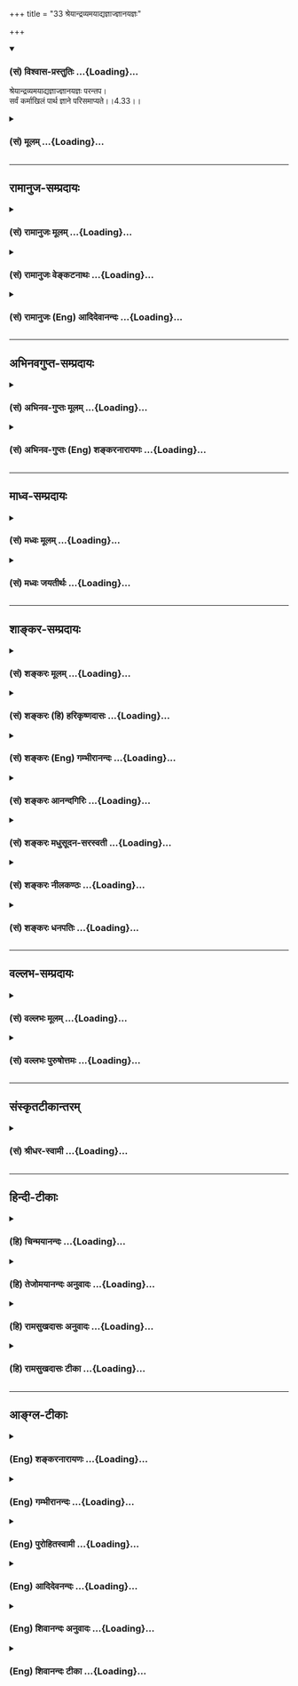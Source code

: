+++
title = "33 श्रेयान्द्रव्यमयाद्यज्ञाज्ज्ञानयज्ञः"

+++
<div class="js_include" newlevelforh1="3" title="(सं) विश्वास-प्रस्तुतिः" unfilled url="/purANam_vaiShNavam/mahAbhAratam/06-bhIShma-parva/03-bhagavad-gItA-parva/saMskRtam/vishvAsa-prastutiH/04_jnAna-yogaH_brahmArp/33_shreyAndravyamayA.md">
<details open><summary><h3>(सं) विश्वास-प्रस्तुतिः ...{Loading}...</h3></summary>

श्रेयान्द्रव्यमयाद्यज्ञाज्ज्ञानयज्ञः परन्तप।  
सर्वं कर्माखिलं पार्थ ज्ञाने परिसमाप्यते।।4.33।।
</details>
</div>
<div class="js_include collapsed" newlevelforh1="3" title="(सं) मूलम्" unfilled url="/purANam_vaiShNavam/mahAbhAratam/06-bhIShma-parva/03-bhagavad-gItA-parva/saMskRtam/mUlam/04_jnAna-yogaH_brahmArp/33_shreyAndravyamayA.md">
<details><summary><h3>(सं) मूलम् ...{Loading}...</h3></summary>

श्रेयान्द्रव्यमयाद्यज्ञाज्ज्ञानयज्ञः परन्तप।  
सर्वं कर्माखिलं पार्थ ज्ञाने परिसमाप्यते।।4.33।।
</details>
</div>


_________________
## रामानुज-सम्प्रदायः
<div class="js_include collapsed" newlevelforh1="3" title="(सं) रामानुजः मूलम्" unfilled url="/purANam_vaiShNavam/mahAbhAratam/06-bhIShma-parva/03-bhagavad-gItA-parva/saMskRtam/rAmAnujaH/mUlam/04_jnAna-yogaH_brahmArp/33_shreyAndravyamayA.md">
<details><summary><h3>(सं) रामानुजः मूलम् ...{Loading}...</h3></summary>

।।4.33।। उभयाकारे कर्मणि **द्रव्यमयाद्** अंशाद् **ज्ञानमयः** अंशः
**श्रेयान्।** सर्वस्य कर्मणः तदितरस्य च अखिलस्य उपादेयस्य **ज्ञाने**
परिसमाप्तेः। तद् एवं सर्वैः साधनैः प्राप्यभूतं ज्ञानं कर्मान्तर्गतत्वेन
अभ्यस्यते। तद् एव हि अभ्यस्यमानं क्रमेण प्राप्यदशां प्रतिपद्यते।

</details>
</div>
<div class="js_include collapsed" newlevelforh1="3" title="(सं) रामानुजः वेङ्कटनाथः" unfilled url="/purANam_vaiShNavam/mahAbhAratam/06-bhIShma-parva/03-bhagavad-gItA-parva/saMskRtam/rAmAnujaH/venkaTanAthaH/04_jnAna-yogaH_brahmArp/33_shreyAndravyamayA.md">
<details><summary><h3>(सं) रामानुजः वेङ्कटनाथः ...{Loading}...</h3></summary>

  
  
।।4.33।। श्रेयान् इत्यादेराध्यायपरिसमाप्तेर्ज्ञानविषयस्यैकप्रघट्टकस्य
सङ्गतिपूर्वकमर्थमाह अन्तर्गतेति। अवान्तरभेदप्रतिपादनरूपावान्तरप्रकरणात्
प्राचीनेन कर्मणो ज्ञानाकारत्वप्रतिपादकप्रघट्टकेनास्य साक्षात्सङ्गतिः।
ननु द्रव्यमयाद्यज्ञात् ज्ञानयज्ञः श्रेयानिति निर्दिष्टे
सत्यात्मसाक्षात्कारान्तरङ्गज्ञानयोगप्राधान्यं ग्रहीतुमुचितम्सर्वं
कर्माखिलं पार्थ ज्ञाने परिसमाप्यते इत्यनेन कर्मफलस्य सर्वस्य
ज्ञानेऽन्तर्भावश्च प्रतीयतेअपि चेदसि सर्वेभ्यः पापेभ्यः पापकृत्तमः
4।36ज्ञानाग्निः सर्वकर्माणि 4।37योगसन्न्यस्तकर्माणम् 4।41
इत्यादिनिर्देशाश्चानन्तरभाविनः कर्मयोगविरोधिनःन हि ज्ञानेन 4।38 इति
श्लोकोऽपि कर्मयोगात् ज्ञानयोगस्य पावनत्वातिरेकपर इति प्रतीयतेज्ञानं
लब्ध्वा परां शान्तिमचिरेणाधिगच्छति 4।39 इत्येतदपि ज्ञानयोगस्यान्तरङ्गतया
शीघ्रकारित्वमितरस्य विलम्बितफलत्वं व्यनक्तियेन भूतान्यशेषेण
द्रक्ष्यस्यात्मन्यथो मयि 4।35 इति ज्ञानस्वरूपकथनमपि ज्ञानयोगत्वं द्रढयति
न हि कर्मयोगान्तर्गतेन आत्मज्ञानेनैव सर्वं
साक्षात्क्रियतेस्वाध्यायज्ञानयज्ञाश्च 4।28 इत्यत्र च द्रव्ययज्ञादेः
पृथक्त्वेन ज्ञानयज्ञो निर्दिष्टः अतो ज्ञानयोगप्रशंसाप्रकरणमिदमिति
ग्राह्यमिति।  
  
अत्रोच्यतेश्रेयान् द्रव्यमयाद्यज्ञात् इत्यत्र तावत्
ज्ञानप्राधान्यमात्रान्न ज्ञानयोगविवक्षा वक्तुमुचिताकर्म ज्यायो ह्यकर्मणः
3।8 इत्यादिषु सर्वत्र तद्विपरीतकर्मप्राधान्यस्यैव प्रपञ्चितत्वात्
उत्तराध्यायेऽपितयोस्तु कर्मसन्न्यासात्कर्मयोगो विशिष्यते 5।2
इत्यादेर्वक्ष्यमाणत्वात् मध्ये तद्विरुद्धार्थप्रतिपादनायोगात् अतोऽत्र
ज्ञानयज्ञशब्दः कर्मयोगांशविषयः। स्वाध्यायज्ञानयज्ञाश्च 4।28 इत्यत्र तु
स्वाध्यायार्थाभ्यासरूपज्ञानयज्ञपरत्वमुक्तम् आत्मयाथात्म्यमपि
स्वाध्यायार्थ इति तस्य चास्य च नातिप्रकर्षः। तस्मादज्ञानसम्भूतं 4।42
इत्यध्यायोपसंहारश्लोके च ज्ञानासिना संशयं छित्वायोगमातिष्ठोत्तिष्ठ 4।42
इति युद्धोत्साहविधानेन कर्मयोगस्तदन्तर्गतज्ञानं च व्यक्तं प्रतीयते न हि
ज्ञानयोगस्य श्रेयस्तया युद्धार्थमुत्तिष्ठेति सङ्गच्छते। सर्वं कर्म
इत्येतत्तु कर्मान्तर्गतज्ञानांशस्य प्राधान्यहेतुमात्रपरमेवअपि चेदसि
4।36ज्ञानाग्निः सर्वकर्माणि 4।37नहि ज्ञानेन सदृशम् 4।38 इत्यादेरपि न
ज्ञानयोगैकान्त्यं ज्ञानांशस्य
पापनिवर्तकत्वरूपप्रशंसापरत्वात्। योगसन्न्यस्तकर्माणम् 4।41 इत्यत्रापि
कर्मणः फलसङ्गादिराहित्यज्ञानाकारतापत्तिमात्रं विवक्षितम्। ज्ञानं लब्ध्वा
परां शान्तिम् 4।29 इति श्लोके तु कर्मयोगान्तर्गतज्ञानांशस्य
साक्षात्काररूपपरिपाकावस्थोच्यतेतत्स्वयं योगसंसिद्धः कालेनात्मनि विन्दति
4।38श्रद्धावान् लभते ज्ञानम् 4।39 इत्यनन्तरमेव परिपाकावस्थाया
विशदीकरणात्। एतेनयेन भूतान्यशेषेण द्रक्ष्यसि 4।35 इत्येतदपि
निर्व्यूढम्। तदेतदखिलमभिप्रेत्याह उभयाकार इति। कर्मणि कर्मयोग इत्यर्थः।
अनुष्ठेयपरो वाऽत्र कर्मशब्दः। द्रव्यमयादंशादिति। यज्ञशब्दोऽत्र
यज्ञांशविषय इति भावः। सर्वाखिलशब्दयोर्विषयभेदादपौनरुक्त्यमाहतदितरस्येति।
कर्मेतरत्किमन्यदिहोपादेयं कथं च कर्मणस्तस्य च ज्ञाने परिसमाप्तिः
इत्यत्राह तदेवेति। सर्वैः साधनैरिति तदितरोपादेयप्रदर्शनम्। प्राप्यभूतमिति
तत्र तत्परिसमाप्तिज्ञापनम्। कर्मणस्तत्र परिसमाप्तिं विवृणोति
तदेवाभ्यस्यमानमिति। अवधारणेन साध्यसाधनभावोऽवस्थाभेदमात्रनिबन्धन
इत्यभिप्रेतम्। एतेन कर्मणः स्वान्तर्भूतज्ञाने परिसमाप्तिः।
साक्षात्कारलक्षणसाध्यदशाविवक्षयेत्युक्तं भवति।  
  

</details>
</div>
<div class="js_include collapsed" newlevelforh1="3" title="(सं) रामानुजः (Eng) आदिदेवानन्दः" unfilled url="/purANam_vaiShNavam/mahAbhAratam/06-bhIShma-parva/03-bhagavad-gItA-parva/saMskRtam/rAmAnujaH/english/AdidevAnandaH/04_jnAna-yogaH_brahmArp/33_shreyAndravyamayA.md">
<details><summary><h3>(सं) रामानुजः (Eng) आदिदेवानन्दः ...{Loading}...</h3></summary>

4.33 Karma Yoga has two aspects - knowledge and material ingredients. Of
these two, the component of knowledge is superior to the component of
material ingredients. Knowledge is the culmination of all actions and of
everything else, accessories and other things helpful. This knowledge
alone, which is to be obtained by all means, is practised as
comprehended in Karma Yoga. And this knowledge being regularly
practised, reaches gradually what is ultimately attainable i.e., the
vision of the self.

</details>
</div>


_________________
## अभिनवगुप्त-सम्प्रदायः
<div class="js_include collapsed" newlevelforh1="3" title="(सं) अभिनव-गुप्तः मूलम्" unfilled url="/purANam_vaiShNavam/mahAbhAratam/06-bhIShma-parva/03-bhagavad-gItA-parva/saMskRtam/abhinava-guptaH/mUlam/04_jnAna-yogaH_brahmArp/33_shreyAndravyamayA.md">
<details><summary><h3>(सं) अभिनव-गुप्तः मूलम् ...{Loading}...</h3></summary>

।।4.33।। अत्र त्वयं विशेषः श्रेयानिति। द्रव्ययज्ञात् केवलात् ज्ञानदीपितो
यज्ञः श्रेष्ठः। केवलता मयटा सूचिता। यतः सर्वं कर्म ज्ञाने निष्ठामेति।

</details>
</div>
<div class="js_include collapsed" newlevelforh1="3" title="(सं) अभिनव-गुप्तः (Eng) शङ्करनारायणः" unfilled url="/purANam_vaiShNavam/mahAbhAratam/06-bhIShma-parva/03-bhagavad-gItA-parva/saMskRtam/abhinava-guptaH/english/shankaranArAyaNaH/04_jnAna-yogaH_brahmArp/33_shreyAndravyamayA.md">
<details><summary><h3>(सं) अभिनव-गुप्तः (Eng) शङ्करनारायणः ...{Loading}...</h3></summary>

4.33 Sreyan etc. The sacrifice, illuminated by knowledge, is much more
superior to the sacrifice consisting of materials exclusively. The
exclusive nature \[of it\] is indicated by the suffix mayat \[in
dravyamaya\]. For, all actions attain their finality in knowledge.

</details>
</div>


_________________
## माध्व-सम्प्रदायः
<div class="js_include collapsed" newlevelforh1="3" title="(सं) मध्वः मूलम्" unfilled url="/purANam_vaiShNavam/mahAbhAratam/06-bhIShma-parva/03-bhagavad-gItA-parva/saMskRtam/madhvaH/mUlam/04_jnAna-yogaH_brahmArp/33_shreyAndravyamayA.md">
<details><summary><h3>(सं) मध्वः मूलम् ...{Loading}...</h3></summary>

।।4.33।। अखिलमुपासनाद्यङ्गयुक्तम्। ज्ञानफलमेवेत्यर्थः।

</details>
</div>
<div class="js_include collapsed" newlevelforh1="3" title="(सं) मध्वः जयतीर्थः" unfilled url="/purANam_vaiShNavam/mahAbhAratam/06-bhIShma-parva/03-bhagavad-gItA-parva/saMskRtam/madhvaH/jayatIrthaH/04_jnAna-yogaH_brahmArp/33_shreyAndravyamayA.md">
<details><summary><h3>(सं) मध्वः जयतीर्थः ...{Loading}...</h3></summary>

।।4.33।। सर्वं कर्म इत्युक्तत्वात् अखिलमिति पुनरुक्तिरित्यत आह
**अखिलमि**ति। कर्मसमृद्ध्यार्थान्युपासनानि वेद एवोच्यन्ते। खिलं सशेषं न
भवतीति अखिलमित्यर्थः। ज्ञाने परिसमाप्यते इत्यस्य ज्ञाने जाते न कर्म
कार्यमित्यन्यथाप्रतीतिनिवारणाय तात्पर्यमाह **ज्ञाने**ति। परिसमाप्तिः
सम्पूर्णता सफलता सा च ज्ञाने सतीति सन्निधानाज्ज्ञानलक्षणेनैव फलेनेति
भावः।

</details>
</div>


_________________
## शाङ्कर-सम्प्रदायः
<div class="js_include collapsed" newlevelforh1="3" title="(सं) शङ्करः मूलम्" unfilled url="/purANam_vaiShNavam/mahAbhAratam/06-bhIShma-parva/03-bhagavad-gItA-parva/saMskRtam/shankaraH/mUlam/04_jnAna-yogaH_brahmArp/33_shreyAndravyamayA.md">
<details><summary><h3>(सं) शङ्करः मूलम् ...{Loading}...</h3></summary>

।।4.33।। **श्रेयान् द्रव्यमयात्** द्रव्यसाधनसाध्यात् **यज्ञात्
ज्ञानयज्ञः** हे **परंतप।** द्रव्यमयो हि यज्ञः फलस्यारम्भकः ज्ञानयज्ञः न
फलारम्भकः अतः श्रेयान् प्रशस्यतरः। कथम् यतः **सर्वं कर्म** समस्तम्
**अखिलम्** अप्रतिबद्धं **पार्थ ज्ञाने** मोक्षसाधने
सर्वतःसंप्लुतोदकस्थानीये **परिसमाप्यते** अन्तर्भवतीत्यर्थः यथा कृताय
विजितायाधरेयाः संयन्त्येवमेनं सर्वं तदभिसमेति यत् किञ्चित्प्रजाः साधु
कुर्वन्ति यस्तद्वेद यत्स वेद (छा0 उ₀ 4.1.4) इति श्रुतेः।। तदेतत् विशिष्टं
ज्ञानं तर्हि केन प्राप्यते इत्युच्यते

</details>
</div>
<div class="js_include collapsed" newlevelforh1="3" title="(सं) शङ्करः (हि) हरिकृष्णदासः" unfilled url="/purANam_vaiShNavam/mahAbhAratam/06-bhIShma-parva/03-bhagavad-gItA-parva/saMskRtam/shankaraH/hindI/harikRShNadAsaH/04_jnAna-yogaH_brahmArp/33_shreyAndravyamayA.md">
<details><summary><h3>(सं) शङ्करः (हि) हरिकृष्णदासः ...{Loading}...</h3></summary>

।।4.33।। ब्रह्मार्पणम् इत्यादि श्लोकद्वारा यथार्थ ज्ञानको यज्ञरूपसे
सम्पादन किया फिर बहुतसे यज्ञोंका वर्णन किया। अब पुरुषका इच्छित प्रयोजन
जिन यज्ञोंसे सिद्ध होता है उन उपर्युक्त अन्य यज्ञोंकी अपेक्षा
ज्ञानयज्ञकी स्तुति करते हैं। कैसे सो कहते हैं हे परन्तप द्रव्यमय यज्ञकी
अपेक्षा अर्थात् द्रव्यरूप साधनद्वारा सिद्ध होनेवाले यज्ञकी अपेक्षा
ज्ञानयज्ञ श्रेष्ठतर है। क्योंकि द्रव्यमय यज्ञ फलका आरम्भ करनेवाला है और
ज्ञानयज्ञ ( जन्मादि ) फल देनेवाला नहीं है। इसलिये वह श्रेष्ठतर अर्थात्
अधिक प्रशंसनीय है। क्योंकि हे पार्थ सबकेसब कर्म मोक्षसाधनरूप ज्ञानमें जो
कि सब ओरसे परिपूर्ण जलाशयके समान है समाप्त हो जाते हैं अर्थात् उन सबका
ज्ञानमें अन्तर्भाव हो जाता है। जैसे ( चौपड़के खेलमें कृतयुग त्रेता
द्वापर और कलियुग ऐसे नामवाले जो चार पासे होते हैं उनमेंसे ) कृतयुग नामक
पासेको जीत लेनेपर नीचेवाले सब पासे अपनेआप ही जीत लिये जाते हैं ऐसे ही
जिसको वह रैक्व जानता है उस ब्रह्मको जो कोई भी जान लेता है प्रजा जो कुछ
भी अच्छे कर्म करती है उन सबका फल उसे अपनेआप ही मिल जाता है। इस श्रुतिसे
भी यही सिद्ध होता है।

</details>
</div>
<div class="js_include collapsed" newlevelforh1="3" title="(सं) शङ्करः (Eng) गम्भीरानन्दः" unfilled url="/purANam_vaiShNavam/mahAbhAratam/06-bhIShma-parva/03-bhagavad-gItA-parva/saMskRtam/shankaraH/english/gambhIrAnandaH/04_jnAna-yogaH_brahmArp/33_shreyAndravyamayA.md">
<details><summary><h3>(सं) शङ्करः (Eng) गम्भीरानन्दः ...{Loading}...</h3></summary>

4.33 O destroyer of enemies, jnana-yajnah, Knowledge considered as a
sacrifice; is sreyan, greater; dravyamayat yajnat, than sacrifices
reiring materials \[Including study of the Vedas, etc. also.\] For, a
sacrifice performed with materials is an originator of results,
\[Worldly prosperity, attaining heaven, etc.\], but Knowledge considered
as a sacrifice is not productive of results. \[It only reveals the state
of Liberation that is an achieved fact. (According to Advaitism,
Liberation consists in the removal of ignorance by Illumination. Nothing
new is produced thery.-Tr.)\]. Hence it is greater, more praiseworthy.
How; Because, sarvam, all; karma-akhilam, actions in their totality,
without exception; O son of Prtha, parisamapyate, culminate, get merged
(attain their consummation); jnane, in Knowledge, which is a means to
Liberation and is comparable to 'a flood all around' (cf.2.46). This is
the idea, which accords with the Upanisadic text, 'As when the (face of
a die) bearing the number 4, called Krta, wins, the other inferior
(numbers on the die-faces) get included in it, so whatever good actions
are performed by beings, all that gets merged in this one (Raikva). (So
it happens) to anyone who knows what he (Raikva) knew' (Ch. 4.1.4). In
that case, by what means is this highly estimable Knowledge acired; The
answer is being given:

</details>
</div>
<div class="js_include collapsed" newlevelforh1="3" title="(सं) शङ्करः आनन्दगिरिः" unfilled url="/purANam_vaiShNavam/mahAbhAratam/06-bhIShma-parva/03-bhagavad-gItA-parva/saMskRtam/shankaraH/AnandagiriH/04_jnAna-yogaH_brahmArp/33_shreyAndravyamayA.md">
<details><summary><h3>(सं) शङ्करः आनन्दगिरिः ...{Loading}...</h3></summary>

।।4.33।। कर्मयोगेऽनेकधाभिहिते सर्वस्य श्रेयःसाधनस्य
कर्मात्मकत्वप्रतिपत्त्या केवलं ज्ञानमनाद्रियमाणमर्जुनमालक्ष्य
वृत्तानुवादपूर्वकमुत्तरश्लोकस्य तात्पर्यमाह **ब्रह्मेत्यादिना।**
**सिद्धेति।** सिद्धं पुरुषार्थभूतं पुरुषापेक्षितलक्षणं प्रयोजनं येषां
यज्ञानां तैः। अनन्तरोपदिष्टैरिति यावत्। प्रश्नपूर्वकं स्तुतिप्रकारं
प्रकटयति **कथमित्यादिना।** ज्ञानयज्ञस्य द्रव्ययज्ञात्प्रशस्यतरत्वे
हेतुमाह **सर्वमिति।** द्रव्यसाधनसाध्यादित्युपलक्षणं स्वाध्यायादेरपि।
ततोऽपि ज्ञानयज्ञस्य श्रेयस्त्वाविशेषाद्द्रव्यमयादियज्ञेभ्यो ज्ञानयज्ञस्य
प्रशस्यतरत्व प्रपञ्चयति **द्रव्यमयो हीति।** फलस्याभ्युदयस्येत्यर्थः। न
फलारम्भको न कस्यचित्फलस्योत्पादकः किंतु नित्यसिद्धस्य मोक्षस्याभिव्यञ्जक
इत्यर्थः। तस्य प्रशस्यतरत्वे हेत्वन्तरमाह **यत इति।** समस्तं
कर्मेत्यग्निहोत्रादिकमुच्यते। अखिलमविद्यमानं खिलं शेषोऽस्येत्यनल्पम्
महत्तरमिति यावत्। सर्वमखिलमिति पदद्वयोपादानमसंकोचार्थम्। सर्वं कर्म
ज्ञानेऽन्तर्भवतीत्यत्र छान्दोग्यश्रुतिं प्रमाणयति **यथेति।** चतुरायके हि
द्यूते कश्चिदायश्चतुरङ्कः सन्कृतशब्देनोच्यते तस्मै विजिताय कृताय
तादर्थ्येनाधरेयास्तस्मादधस्ताद्भाविनस्त्रिद्व्येकाङ्कास्त्रेताद्वापरकलिनामानः
संयन्त्यायाः संगच्छन्ते चतुरङ्के खल्वाये
त्रिद्व्येकाङ्कानामायानामन्तर्भावो भवति
महासंख्यायामवान्तरसंख्यान्तर्भावावश्यंभावादेवमेनं विद्यावन्तं पुरुषं
सर्वं तदाभिमुख्येन समेति संगच्छते। किं तत्सर्वं यद्विदुषि
पुरुषेऽन्तर्भवति तदाह **यत्किञ्चिदिति।** प्रजाः सर्वा यत्किमपि साधु कर्म
कुर्वन्ति तत्सर्वमित्यर्थः। एनमभिसमेतीत्युक्तं तमेव विद्यावन्तं पुरुषं
विशिनष्टि **यस्तदिति।** किं तदित्युक्तं तदेव विशदयति **यत्स इति।** स
रैक्वो यत्तत्त्वं वेद तत्तत्त्वं योऽन्योऽपि जानाति तमेनं सर्वं साधु
कर्माभिसमेतीति योजना।

</details>
</div>
<div class="js_include collapsed" newlevelforh1="3" title="(सं) शङ्करः मधुसूदन-सरस्वती" unfilled url="/purANam_vaiShNavam/mahAbhAratam/06-bhIShma-parva/03-bhagavad-gItA-parva/saMskRtam/shankaraH/madhusUdana-sarasvatI/04_jnAna-yogaH_brahmArp/33_shreyAndravyamayA.md">
<details><summary><h3>(सं) शङ्करः मधुसूदन-सरस्वती ...{Loading}...</h3></summary>

।।4.33।। सर्वेषां तुल्यवन्निर्देशात्कर्मज्ञानयोः साम्यप्राप्तावाह
श्रेयान्प्रशस्यतरः साक्षान्मोक्षफलत्वात्
द्रव्यमयात्तदुपलक्षिताज्ज्ञानशून्यात्सर्वस्मादपि
यज्ञात्संसारफलाज्ज्ञानयज्ञ एकएव हे परन्तप। कस्मादेवं यस्मात् सर्वं कर्म
इष्टिपशुसोमचयनरूपं श्रौतमखिलं निरवशेषं स्मार्तमुपासनादिरूपं च यत्कर्मं
तत् ज्ञाने ब्रह्मात्मैक्यसाक्षात्कारे समाप्यते प्रतिबन्धक्षयद्वारेण
पर्यवस्यति। तमेतं वेदानुवचनेन ब्राह्मणा विविदिषन्ति यज्ञेन दानेन
तपसाऽनाशकेन इतिधर्मेण पापमपनुदति इति च श्रुतेः। सर्वापेक्षा च
यज्ञादिश्रुतेरश्ववत् इति न्यायाच्चेत्यर्थः।

</details>
</div>
<div class="js_include collapsed" newlevelforh1="3" title="(सं) शङ्करः नीलकण्ठः" unfilled url="/purANam_vaiShNavam/mahAbhAratam/06-bhIShma-parva/03-bhagavad-gItA-parva/saMskRtam/shankaraH/nIlakaNThaH/04_jnAna-yogaH_brahmArp/33_shreyAndravyamayA.md">
<details><summary><h3>(सं) शङ्करः नीलकण्ठः ...{Loading}...</h3></summary>

।।4.33।। यदर्थमेते यज्ञा उपन्यस्तास्तं ज्ञानयज्ञं स्तौति **श्रेयानिति।**
द्रव्यं बाह्यमाभ्यन्तरं च देहेन्द्रियादितत्साध्याद्द्रव्यमयाद्यज्ञात्
ज्ञानयज्ञो निःशेषवाङ्मनःकायप्रवृत्त्युपरमात्मकः श्रेयान्प्रशस्तरः।
ईयसुन्प्रत्ययेन तेषामपि प्रशस्तत्वं द्योत्यते तत्र हेतुः **सर्वमिति।**
कर्म कर्मफलं सर्वमखिलं सर्वाङ्गोपसंहारयुक्तं ज्ञाने
परिसमाप्यतेऽन्तर्भवति। यथा कृताय विजितायाधरेयाः संयन्त्येवमेवैनं सर्वं
तदभिसमेति यत्किंच प्रजाः साधु कुर्वन्ति यस्तद्वेद यत्स वेद इति।

</details>
</div>
<div class="js_include collapsed" newlevelforh1="3" title="(सं) शङ्करः धनपतिः" unfilled url="/purANam_vaiShNavam/mahAbhAratam/06-bhIShma-parva/03-bhagavad-gItA-parva/saMskRtam/shankaraH/dhanapatiH/04_jnAna-yogaH_brahmArp/33_shreyAndravyamayA.md">
<details><summary><h3>(सं) शङ्करः धनपतिः ...{Loading}...</h3></summary>

।।4.33।। कर्मजान्विद्धि तान्सर्वानित्युक्त्या सर्वेषु
ज्ञानयज्ञस्याप्युक्तत्वादितरसाभ्यमाशङ्क्याह
**श्रेयानिति।**देहेन्द्रियादिद्रव्यसाध्यात्संसारफलात्
द्रव्ययज्ञाज्ज्ञानयज्ञो मोक्षफलकोऽतिशयेन श्रेष्ठः। परंतपेति संबोधयन्
चित्तशुद्य्धा ज्ञानं लब्ध्वाऽज्ञानात्मकं शत्रुं तापयितुं मारयितुं समर्थो
भविष्यसि न कर्ममात्रेणेति सूचयति। तत्र हेतुमाह सर्वमग्निहोत्रादिकं
कर्मोक्तद्वादशयज्ञात्मकं सर्वमिति प्रकरणात्संकोचमाशङ्क्याह।
अखिलमुक्तानुक्त श्रौतस्मार्तमुपासनादिरुपं ज्ञाने तत्त्वसाक्षात्कारे
मोक्षसाधने परिसमाप्यतेऽन्तर्भवति। यावनर्थ उदपाने सर्वतःसप्लुतोदके।
तावान्सर्वेषु वेदेषु ब्राह्मणस्य विजानतः इत्युक्तत्वात्। यद्वा
प्रतिबन्धक्षयद्वारेण पर्यवस्यतितमेतं वेदानुवचनेन ब्राह्मणा विविदिषन्ति
यज्ञेन इत्यादिश्रुतेःसर्वापेक्षा च यज्ञादिश्रुतेरश्ववत् इति
न्यायाच्चेत्यर्थः। अस्मिन्पक्षे निष्कामकर्मणामेव तत्र विनियोगात्सर्वं
कर्माखिलमिति संकोचनिवारकयोः सर्वाखिलपदयोरन्यतरस्य प्रयोजनं चिन्त्यम्।
यथा युधिष्ठिरभीमसेनयोरपि पार्थेत्यस्मिन्नन्तर्भावः
तथाएतस्यैवानन्दस्यान्यानि भूतानि मात्रामुपजीवन्ति इति श्रुत्या
ज्ञानकाण्डफले तत्त्वसाक्षात्कारे इतरकाण्डफलस्यान्तर्भाव इति ध्वनयन्नाह
पार्थेति।

</details>
</div>


_________________
## वल्लभ-सम्प्रदायः
<div class="js_include collapsed" newlevelforh1="3" title="(सं) वल्लभः मूलम्" unfilled url="/purANam_vaiShNavam/mahAbhAratam/06-bhIShma-parva/03-bhagavad-gItA-parva/saMskRtam/vallabhaH/mUlam/04_jnAna-yogaH_brahmArp/33_shreyAndravyamayA.md">
<details><summary><h3>(सं) वल्लभः मूलम् ...{Loading}...</h3></summary>

।।4.33।। सर्वेभ्यो यज्ञेभ्यो ब्रह्मात्मकत्वज्ञानयज्ञस्य श्रेष्ठतामाह
श्रेयानिति। साङ्ख्ययोगयोरेकार्थरूपो ब्रह्मात्मकत्वज्ञानयज्ञोऽन्यतः
श्रेष्ठः यतस्तत्राखिलं फलसहितं सर्वं कर्म परिसमाप्यते अन्तर्भवति सर्वं
तदभिसमेति यत्किञ्चित्प्रजाः साधु कुर्वन्ति (साध्वकुर्वत) छां.उ.41।4 इति
श्रुतेः।

</details>
</div>
<div class="js_include collapsed" newlevelforh1="3" title="(सं) वल्लभः पुरुषोत्तमः" unfilled url="/purANam_vaiShNavam/mahAbhAratam/06-bhIShma-parva/03-bhagavad-gItA-parva/saMskRtam/vallabhaH/puruShottamaH/04_jnAna-yogaH_brahmArp/33_shreyAndravyamayA.md">
<details><summary><h3>(सं) वल्लभः पुरुषोत्तमः ...{Loading}...</h3></summary>

  
  
।।4.33।। ननु ममैतत्फलानभिलाषित्वादाज्ञया लोकसङ्ग्रहार्थं कर्त्तव्यानां
तेषां ज्ञानेन किं फलं इत्यत आह श्रेयानिति। हे परन्तप ज्ञानयोग्य
ज्ञानाभावे भगवदीयस्य निषिद्धप्रकारेण स्वर्गादिफलकत्वेन
क्रियमाणस्यानुचितत्वात् द्रव्यमया **यज्ञा()**त् ज्ञानयज्ञः ज्ञानात्मको
ज्ञानेन वा यज्ञः श्रेयान् स उत्तम इत्यर्थः। किञ्च द्रव्यमयो यज्ञः
पूर्णत्वाभावादपि नोत्तमः ज्ञानमयस्तु सम्पूर्णो भवतीत्याह सर्वमिति। हे
पार्थ सर्वं कर्म ज्ञाने अखिलं पूर्णँ परिसमाप्यते पूर्णं मत्समीपं
भवतीत्यर्थः।  
  

</details>
</div>


_________________
## संस्कृतटीकान्तरम्
<div class="js_include collapsed" newlevelforh1="3" title="(सं) श्रीधर-स्वामी" unfilled url="/purANam_vaiShNavam/mahAbhAratam/06-bhIShma-parva/03-bhagavad-gItA-parva/saMskRtam/shrIdhara-svAmI/04_jnAna-yogaH_brahmArp/33_shreyAndravyamayA.md">
<details><summary><h3>(सं) श्रीधर-स्वामी ...{Loading}...</h3></summary>

।।4.33।। कर्मयज्ञाज्ज्ञानयज्ञस्तु श्रेष्ठ इत्याह **श्रेयानिति।**
द्रव्यमयादनात्मव्यापारजन्याद्दैवादियज्ञाज्ज्ञानयज्ञः श्रेयान्श्रेष्ठः।
यद्यपि ज्ञानयज्ञस्यापि मनोव्यापाराधीनत्वमस्त्येव तथाप्यात्मरूपस्य
ज्ञानस्य मनःपरिणामेऽभिव्यक्तिमात्रं नतु तज्जन्यत्वमिति
द्रव्यमयाद्विशेषः। श्रेष्ठत्वे हेतुः। सर्वं कर्माखिलं फलसहितं ज्ञाने
परिसमाप्यते। अन्तर्भवतीत्यर्थः। सर्वं तदभिसमेति यत्किंचित्प्रजाः साधु
कुर्वन्ति इति श्रुतेः।

</details>
</div>


_________________
## हिन्दी-टीकाः
<div class="js_include collapsed" newlevelforh1="3" title="(हि) चिन्मयानन्दः" unfilled url="/purANam_vaiShNavam/mahAbhAratam/06-bhIShma-parva/03-bhagavad-gItA-parva/hindI/chinmayAnandaH/04_jnAna-yogaH_brahmArp/33_shreyAndravyamayA.md">
<details><summary><h3>(हि) चिन्मयानन्दः ...{Loading}...</h3></summary>

।।4.33।। भगवान् श्रीकृष्ण कहते हैं कि आत्मोन्नति के लिए अनेक द्रव्य
पदार्थों के उपयोग से सिद्ध होने वाले यज्ञों की अपेक्षा ज्ञानयज्ञ ही
श्रेष्ठ है। दूसरी पंक्ति में भगवान् उसके श्रेष्ठत्व का कारण भी बताते
हैं। कर्मकाण्ड में उपादिष्ट द्रव्यमय यज्ञ ऐसे फलों को उत्पन्न करते हैं
जिनके उपभोग के लिए कर्तृत्वाभिमानी जीव को अनेक प्रकार के देह धारण करने
पड़ते हैं जिनमें और भी नएनए कर्म किये जाते रहते हैं। कर्म से ही कर्म की
समाप्ति नहीं होती। अत कर्म की पूर्णता स्वयं में ही कभी नहीं हो सकती। इसके
विपरीत ज्ञान के प्रकाश में अज्ञान जनित अहंकार नष्ट हो जाता है। अज्ञान से
कामना और कामना से कर्म उत्पन्न होते हैं। इसलिए ज्ञान के द्वारा कर्म के
मूल स्रोत अज्ञान के ही नष्ट हो जाने पर कर्म स्वत समाप्त हो जाते हैं।
सम्पूर्ण कर्मों की परिसमाप्ति ज्ञान में होती है। यदि केवल ज्ञान से ही
पूर्णत्व की प्राप्ति होती हो तो उस ज्ञान को हम कैसे प्राप्त कर सकते हैं
जिससे कि सब कर्मों का क्षय तत्काल हो जाये इसका उत्तर है

</details>
</div>
<div class="js_include collapsed" newlevelforh1="3" title="(हि) तेजोमयानन्दः अनुवादः" unfilled url="/purANam_vaiShNavam/mahAbhAratam/06-bhIShma-parva/03-bhagavad-gItA-parva/hindI/tejomayAnandaH/anuvAdaH/04_jnAna-yogaH_brahmArp/33_shreyAndravyamayA.md">
<details><summary><h3>(हि) तेजोमयानन्दः अनुवादः ...{Loading}...</h3></summary>

।।4.33।। हे परन्तप ! द्रव्यों से सम्पन्न होने वाले यज्ञ की अपेक्षा
ज्ञानयज्ञ श्रेष्ठ है। हे पार्थ ! सम्पूर्ण अखिल कर्म ज्ञान में समाप्त
होते हैं, अर्थात् ज्ञान उनकी पराकाष्ठा है।।

</details>
</div>
<div class="js_include collapsed" newlevelforh1="3" title="(हि) रामसुखदासः अनुवादः" unfilled url="/purANam_vaiShNavam/mahAbhAratam/06-bhIShma-parva/03-bhagavad-gItA-parva/hindI/rAmasukhadAsaH/anuvAdaH/04_jnAna-yogaH_brahmArp/33_shreyAndravyamayA.md">
<details><summary><h3>(हि) रामसुखदासः अनुवादः ...{Loading}...</h3></summary>

।।4.33।। हे परन्तप अर्जुन ! द्रव्यमय यज्ञसे ज्ञानयज्ञ श्रेष्ठ है।
सम्पूर्ण कर्म और पदार्थ ज्ञान-(तत्त्वज्ञान-) में समाप्त हो जाते हैं।

</details>
</div>
<div class="js_include collapsed" newlevelforh1="3" title="(हि) रामसुखदासः टीका" unfilled url="/purANam_vaiShNavam/mahAbhAratam/06-bhIShma-parva/03-bhagavad-gItA-parva/hindI/rAmasukhadAsaH/TIkA/04_jnAna-yogaH_brahmArp/33_shreyAndravyamayA.md">
<details><summary><h3>(हि) रामसुखदासः टीका ...{Loading}...</h3></summary>

4.33।।***व्याख्या--*'श्रेयान्द्रव्यमयाद्यज्ञाज्ज्ञानयज्ञः
परंतप'--**जिन यज्ञोंमें द्रव्यों (पदार्थों) तथा कर्मोंकी आवश्यकता होती
है, वे सब यज्ञ 'द्रव्यमय' होते हैं। 'द्रव्य' शब्दके साथ 'मय' प्रत्यय
प्रचुरताके अर्थमें है। जैसे मिट्टीकी प्रधानतावाला पात्र 'मृन्मय' कहलाता
है, ऐसे ही द्रव्यकी प्रधानतावाला यज्ञ 'द्रव्यमय' कहलाता है। ऐसे द्रव्यमय
यज्ञसे ज्ञानयज्ञ श्रेष्ठ है; क्योंकि ज्ञानयज्ञमें द्रव्य और कर्मकी
आवश्यकता नहीं होती।  
  
सभी यज्ञोंको भगवान्ने कर्मजन्य कहा है (4। 32)। यहाँ भगवान् कहते हैं कि
सम्पूर्ण कर्म ज्ञानयज्ञमें परिसमाप्त हो जाते हैं अर्थात् ज्ञानयज्ञ
कर्मजन्य नहीं, है प्रत्युत विवेक-विचारजन्य है। अतः यहाँ जिस ज्ञानयज्ञकी
बात आयी है, वह पूर्ववर्णित बारह यज्ञोंके अन्तर्गत आये ज्ञानयज्ञ (4। 28)
का वाचक नहीं है, प्रत्युत आगेके (चौंतीसवें) श्लोकमें वर्णित ज्ञान
प्राप्त करनेकी प्रचलित प्रक्रियाका वाचक है। पूर्ववर्णित बारह यज्ञोंका
वाचक यहाँ 'द्रव्यमय यज्ञ' है। द्रव्यमय यज्ञ समाप्त करके ही ज्ञानयज्ञ
किया जाता है। अगर सूक्ष्मदृष्टिसे देखा जाय तो ज्ञानयज्ञ भी क्रियाजन्य ही
है, परन्तु इसमें विवेक-विचारकी प्रधानता रहती है।**'सर्वं कर्माखिलं पार्थ
ज्ञाने परिसमाप्यते'--'सर्वम्'** और **'अखिलम्'--** दोनों शब्द
पर्यायवाची हैं और उनका अर्थ सम्पूर्ण होता है। इसलिये यहाँ **'सर्वम्
कर्म'**का अर्थ सम्पूर्ण कर्म (मात्र कर्म) और **'अखिलम्'** का अर्थ
सम्पूर्ण द्रव्य (मात्र पदार्थ) लेना ही ठीक मालूम देता है। जबतक मनुष्य
अपने लिये कर्म करता है, तबतक उसका सम्बन्ध क्रियाओँ और पदार्थोंसे बना
रहता है। जबतक क्रियाओँ और पदार्थोंसे सम्बन्ध रहता है, तभीतक अन्तःकरणमें
अशुद्धि रहती है, इसलिये अपने लिये कर्म न करनेसे ही अन्तःकरण शुद्ध होता
है। अन्तःकरणमें तीन दोष रहते हैं--मल (संचित पाप), विक्षेप (चित्तकी
चञ्चलता) और आवरण (अज्ञान)। अपने लिये कोई भी कर्म न करनेसे अर्थात्
संसारमात्रकी सेवाके लिये ही कर्म करनेसे जब साधकके अन्तःकरणमें स्थित मल
और विक्षेप--दोनों दोष मिट जाते हैं, तब वह ज्ञानप्राप्तिके द्वारा
आवरण-दोषको मिटानेके लिये कर्मोंका स्वरूपसे त्याग करके गुरुके पास जाता
है। उस समय वह कर्मों और पदार्थोंसे ऊँचा उठ जाता है अर्थात् कर्म और
पदार्थ उसके लक्ष्य नहीं रहते, प्रत्युत एक चिन्मय तत्त्व ही उसका लक्ष्य
रहता है। यही सम्पूर्ण कर्मों और पदार्थोंका तत्त्वज्ञानमें समाप्त होना
है।

</details>
</div>


_________________
## आङ्ग्ल-टीकाः
<div class="js_include collapsed" newlevelforh1="3" title="(Eng) शङ्करनारायणः" unfilled url="/purANam_vaiShNavam/mahAbhAratam/06-bhIShma-parva/03-bhagavad-gItA-parva/english/shankaranArAyaNaH/04_jnAna-yogaH_brahmArp/33_shreyAndravyamayA.md">
<details><summary><h3>(Eng) शङ्करनारायणः ...{Loading}...</h3></summary>

4.33. The sacrifice by knowledge is superior to the sacrifice by
material. O son of Prtha, scorcher of foes ! All actions, leaving no
bit, meet their total end in knowledge.

</details>
</div>
<div class="js_include collapsed" newlevelforh1="3" title="(Eng) गम्भीरानन्दः" unfilled url="/purANam_vaiShNavam/mahAbhAratam/06-bhIShma-parva/03-bhagavad-gItA-parva/english/gambhIrAnandaH/04_jnAna-yogaH_brahmArp/33_shreyAndravyamayA.md">
<details><summary><h3>(Eng) गम्भीरानन्दः ...{Loading}...</h3></summary>

4.33 O destroyer of enemies, Knowledge considered as a sacrifice is
greater than sacrifices reiring materials. O son of Prtha, all actions
in their totality culminate in Knowledge.

</details>
</div>
<div class="js_include collapsed" newlevelforh1="3" title="(Eng) पुरोहितस्वामी" unfilled url="/purANam_vaiShNavam/mahAbhAratam/06-bhIShma-parva/03-bhagavad-gItA-parva/english/purohitasvAmI/04_jnAna-yogaH_brahmArp/33_shreyAndravyamayA.md">
<details><summary><h3>(Eng) पुरोहितस्वामी ...{Loading}...</h3></summary>

4.33 The sacrifice of wisdom is superior to any material sacrifice, for,
O Arjuna, the climax of action is always Realisation.

</details>
</div>
<div class="js_include collapsed" newlevelforh1="3" title="(Eng) आदिदेवनन्दः" unfilled url="/purANam_vaiShNavam/mahAbhAratam/06-bhIShma-parva/03-bhagavad-gItA-parva/english/AdidevanandaH/04_jnAna-yogaH_brahmArp/33_shreyAndravyamayA.md">
<details><summary><h3>(Eng) आदिदेवनन्दः ...{Loading}...</h3></summary>

4.33 The sacrifice of knowledge is superior to materials sacrifice. O
Arjuna, all actions and everything else culminate in knowledge.

</details>
</div>
<div class="js_include collapsed" newlevelforh1="3" title="(Eng) शिवानन्दः अनुवादः" unfilled url="/purANam_vaiShNavam/mahAbhAratam/06-bhIShma-parva/03-bhagavad-gItA-parva/english/shivAnandaH/anuvAdaH/04_jnAna-yogaH_brahmArp/33_shreyAndravyamayA.md">
<details><summary><h3>(Eng) शिवानन्दः अनुवादः ...{Loading}...</h3></summary>

4.33 Superior is wisdom-sacrifice to the sacrifice with objects, O
Parantapa (scorcher of the foes). All actions in their entirely, O
Arjuna, culminate in knowledge.

</details>
</div>
<div class="js_include collapsed" newlevelforh1="3" title="(Eng) शिवानन्दः टीका" unfilled url="/purANam_vaiShNavam/mahAbhAratam/06-bhIShma-parva/03-bhagavad-gItA-parva/english/shivAnandaH/TIkA/04_jnAna-yogaH_brahmArp/33_shreyAndravyamayA.md">
<details><summary><h3>(Eng) शिवानन्दः टीका ...{Loading}...</h3></summary>

4.33 श्रेयान् superior; द्रव्यमयात् with objects; यज्ञात् than
sacrifice; ज्ञानयज्ञः knowledgesacrifice; परन्तप O Parantapa; सर्वम्
all; कर्म action; अखिलम् in its entirely; पार्थ O Partha; ज्ञाने in
knowledge; परिसमाप्यते is culminated.Commentary Sacrifices with material
objects cause material effects and bring the sacrificer to this world
for the enjoyment of the fruits; while wisdomsacrifice leads to Moksha.
Therefore wisdomsacrifice is superior to the sacrifice performed with
material objects. Just as rivers join the ocean; so do all actions join
knowledge; i.e.; they culminate in knowledge. All actions purify the
heart and lead to the dawn of knowledge of the Self.All actions that are
performed as offerings unto the Lord with their fruits are contained in
the knowledge of Brahman. (Cf.IX.15X.25XVIII.70)

</details>
</div>
